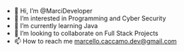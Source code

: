 - 👋 Hi, I’m @MarciDeveloper
- 👀 I’m interested in Programming and Cyber Security
- 🌱 I’m currently learning Java
- 💞️ I’m looking to collaborate on Full Stack Projects
- 📫 How to reach me marcello.caccamo.dev@gmail.com

<!---
MarciDeveloper/MarciDeveloper is a ✨ special ✨ repository because its `README.md` (this file) appears on your GitHub profile.
You can click the Preview link to take a look at your changes.
--->
